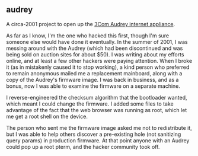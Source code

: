 audrey
--

A circa-2001 project to open up the
[3Com Audrey internet appliance](https://en.wikipedia.org/wiki/3Com_Audrey).

As far as I know, I'm the one who hacked this first, though I'm sure
someone else would have done it eventually. In the summer of 2001, I was
messing around with the Audrey (which had been discontinued and was being
sold on auction sites for about $50). I was writing about my efforts online,
and at least a few other hackers were paying attention. When I broke it (as
in mistakenly caused it to stop working), a kind person who preferred to
remain anonymous mailed me a replacement mainboard, along with a copy of the
Audrey's firmware image. I was back in business, and as a bonus, now I was
able to examine the firmware on a separate machine.

I reverse-engineered the checksum algorithm that the bootloader wanted,
which meant I could change the firmware. I added some files to take advantage
of the fact that the web browser was running as root, which let me get a root
shell on the device.

The person who sent me the firmware image asked me not to redistribute it,
but I was able to help others discover a pre-existing hole (not sanitizing
query params) in production firmware. At that point anyone with an Audrey
could pop up a root pterm, and the hacker community took off.
